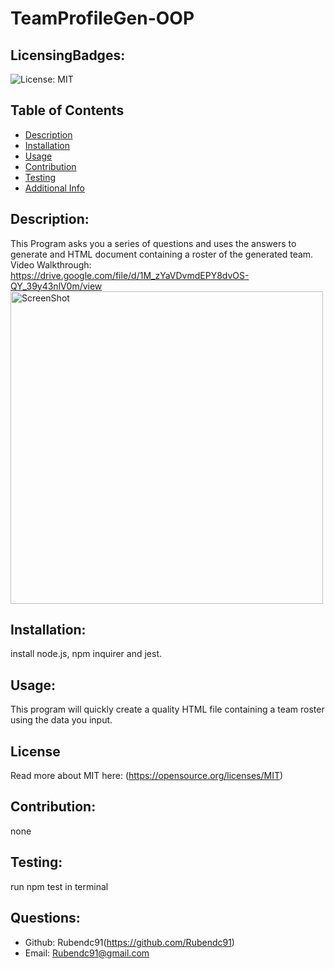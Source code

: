 # TeamProfileGen-OOP
  ## LicensingBadges:
  ![License: MIT](https://img.shields.io/badge/License-MIT-yellow.svg)
  ## Table of Contents 
  - [Description](#description)
  - [Installation](#installation)
  - [Usage](#usage)
  - [Contribution](#contribution)
  - [Testing](#testing)
  - [Additional Info](#questions)
  ## Description:
  This Program asks you a series of questions and uses the answers to generate and HTML document containing a roster of the generated team.
  Video Walkthrough: https://drive.google.com/file/d/1M_zYaVDvmdEPY8dvOS-QY_39y43nlV0m/view
  <img width="500" alt="ScreenShot" src="https://user-images.githubusercontent.com/110942378/192704025-d2fc0910-fcbe-4ec6-8886-7301eeb4c2c6.png">
  ## Installation:
  install node.js, npm inquirer and jest.
  ## Usage:
  This program will quickly create a quality HTML file containing a team roster using the data you input.
  ## License
  Read more about MIT here:
  (https://opensource.org/licenses/MIT)
  ## Contribution:
  none
  ## Testing:
  run npm test in terminal
  ## Questions:
  - Github: Rubendc91(https://github.com/Rubendc91)
  - Email: Rubendc91@gmail.com 
